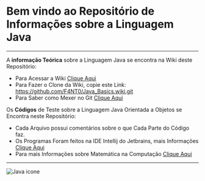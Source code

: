 # Bem vindo ao Repositório de Informações sobre a Linguagem Java
---
A **informação Teórica** sobre a Linguagem Java se encontra na Wiki deste Repositório:
   * Para Acessar a Wiki [Clique Aqui](https://github.com/F4NT0/Java_Basics/wiki)
   * Para Fazer o Clone da Wiki, copie este Link: https://github.com/F4NT0/Java_Basics.wiki.git
   * Para Saber como Mexer no Git [Clique Aqui](https://github.com/F4NT0/Shell-Informations/blob/master/GIT/Resumo_Basico.txt)

Os **Códigos** de Teste sobre a Linguagem Java Orientada a Objetos se Encontra neste Repositório:
   * Cada Arquivo possui comentários sobre o que Cada Parte do Código faz. 
   * Os Programas Foram feitos na IDE Intellij do Jetbrains, mais Informações [Clique Aqui](https://github.com/F4NT0/Programs_Info_To_Code)
   * Para mais Informações sobre Matemática na Computação [Clique Aqui](https://github.com/F4NT0/Math_To_Code)

---

![Java icone](https://cdn0.iconfinder.com/data/icons/simple-icons-4/512/java.png)


